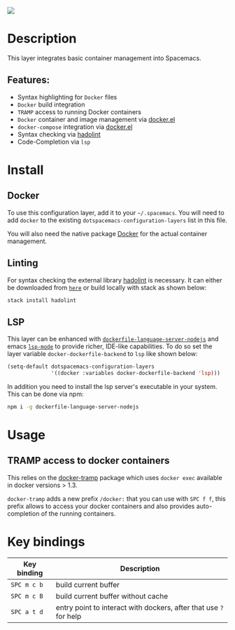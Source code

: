 ![](img/docker.png)

# Description

This layer integrates basic container management into Spacemacs.

## Features:

-   Syntax highlighting for `Docker` files
-   `Docker` build integration
-   `TRAMP` access to running Docker containers
-   `Docker` container and image management via
    [docker.el](https://github.com/Silex/docker.el)
-   `docker-compose` integration via
    [docker.el](https://github.com/Silex/docker.el)
-   Syntax checking via [hadolint](https://github.com/hadolint/hadolint)
-   Code-Completion via `lsp`

# Install

## Docker

To use this configuration layer, add it to your `~/.spacemacs`. You will
need to add `docker` to the existing `dotspacemacs-configuration-layers`
list in this file.

You will also need the native package [Docker](https://www.docker.com/)
for the actual container management.

## Linting

For syntax checking the external library
[hadolint](https://github.com/hadolint/hadolint) is necessary. It can
either be downloaded from
[`here`](https://github.com/hadolint/hadolint/releases/latest) or build
locally with stack as shown below:

``` bash
stack install hadolint
```

## LSP

This layer can be enhanced with
[`dockerfile-language-server-nodejs`](https://github.com/rcjsuen/dockerfile-language-server-nodejs)
and emacs [`lsp-mode`](https://github.com/emacs-lsp/lsp-mode) to provide
richer, IDE-like capabilities. To do so set the layer variable
`docker-dockerfile-backend` to `lsp` like shown below:

``` commonlisp
(setq-default dotspacemacs-configuration-layers
              '((docker :variables docker-dockerfile-backend 'lsp)))
```

In addition you need to install the lsp server's executable in your
system. This can be done via npm:

``` bash
npm i -g dockerfile-language-server-nodejs
```

# Usage

## TRAMP access to docker containers

This relies on the
[docker-tramp](https://github.com/emacs-pe/docker-tramp.el) package
which uses `docker exec` available in docker versions \> 1.3.

`docker-tramp` adds a new prefix `/docker:` that you can use with
`SPC f f`, this prefix allows to access your docker containers and also
provides auto-completion of the running containers.

# Key bindings

| Key binding | Description                                                       |
|-------------|-------------------------------------------------------------------|
| `SPC m c b` | build current buffer                                              |
| `SPC m c B` | build current buffer without cache                                |
| `SPC a t d` | entry point to interact with dockers, after that use `?` for help |
